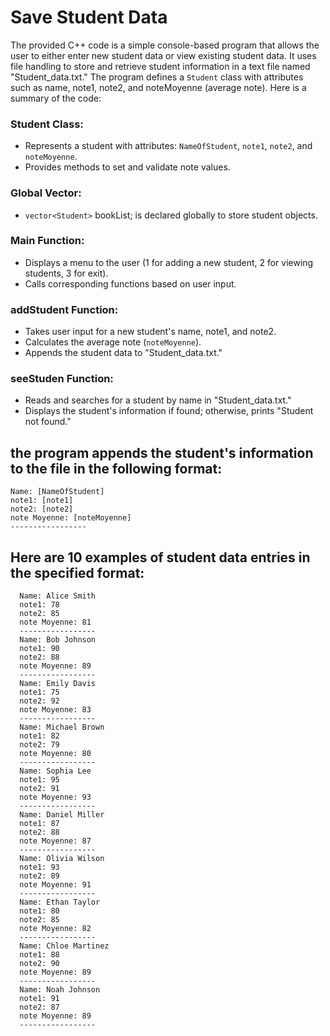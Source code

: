 # Save Student Data


The provided C++ code is a simple console-based program that allows the user to either enter new student data or view existing student data. It uses file handling to store and retrieve student information in a text file named "Student_data.txt." The program defines a `Student` class with attributes such as name, note1, note2, and noteMoyenne (average note). Here is a summary of the code:

### Student Class:
- Represents a student with attributes: `NameOfStudent`, `note1`, `note2`, and `noteMoyenne`.
- Provides methods to set and validate note values.
  
### Global Vector:
- `vector<Student>` bookList; is declared globally to store student objects.

### Main Function:
- Displays a menu to the user (1 for adding a new student, 2 for viewing students, 3 for exit).
- Calls corresponding functions based on user input.

### addStudent Function:
- Takes user input for a new student's name, note1, and note2.
- Calculates the average note (`noteMoyenne`).
- Appends the student data to "Student_data.txt."
### seeStuden Function:
- Reads and searches for a student by name in "Student_data.txt."
- Displays the student's information if found; otherwise, prints "Student not found."

## the program appends the student's information to the file in the following format:
```
Name: [NameOfStudent]
note1: [note1]
note2: [note2]
note Moyenne: [noteMoyenne]
-----------------
```
## Here are 10 examples of student data entries in the specified format:
```
  Name: Alice Smith
  note1: 78
  note2: 85
  note Moyenne: 81
  -----------------
  Name: Bob Johnson
  note1: 90
  note2: 88
  note Moyenne: 89
  -----------------
  Name: Emily Davis
  note1: 75
  note2: 92
  note Moyenne: 83
  -----------------
  Name: Michael Brown
  note1: 82
  note2: 79
  note Moyenne: 80
  -----------------
  Name: Sophia Lee
  note1: 95
  note2: 91
  note Moyenne: 93
  -----------------
  Name: Daniel Miller
  note1: 87
  note2: 88
  note Moyenne: 87
  -----------------
  Name: Olivia Wilson
  note1: 93
  note2: 89
  note Moyenne: 91
  -----------------
  Name: Ethan Taylor
  note1: 80
  note2: 85
  note Moyenne: 82
  -----------------
  Name: Chloe Martinez
  note1: 88
  note2: 90
  note Moyenne: 89
  -----------------
  Name: Noah Johnson
  note1: 91
  note2: 87
  note Moyenne: 89
  -----------------
```
